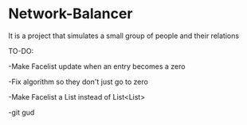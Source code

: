 # Network-Balancer
It is a project that simulates a small group of people and their relations


TO-DO:

-Make Facelist update when an entry becomes a zero

-Fix algorithm so they don't just go to zero

-Make Facelist a List<Point> instead of List<List<Point>>
  
-git gud
